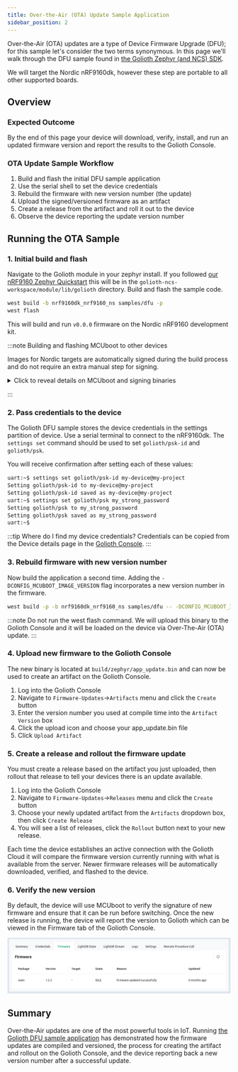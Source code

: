 ```yaml
---
title: Over-the-Air (OTA) Update Sample Application
sidebar_position: 2
---
```


Over-the-Air (OTA) updates are a type of Device Firmware Upgrade (DFU); for this
sample let's consider the two terms synonymous. In this page we'll walk through
the DFU sample found in [the Golioth Zephyr (and NCS)
SDK](https://github.com/golioth/golioth-zephyr-sdk/tree/main/samples/dfu).

We will target the Nordic nRF9160dk, however these step are portable to all
other supported boards.

## Overview

### Expected Outcome

By the end of this page your device will download, verify, install, and run an
updated firmware version and report the results to the Golioth Console.

### OTA Update Sample Workflow

1. Build and flash the initial DFU sample application
2. Use the serial shell to set the device credentials
3. Rebuild the firmware with new version number (the update)
4. Upload the signed/versioned firmware as an artifact
5. Create a release from the artifact and roll it out to the device
6. Observe the device reporting the update version number

## Running the OTA Sample

### 1. Initial build and flash

Navigate to the Golioth module in your zephyr install. If you followed [our
nRF9160 Zephyr Quickstart](/hardware/nrf91/zephyr-quickstart) this will be in
the `golioth-ncs-workspace/module/lib/golioth` directory. Build and flash the
sample code.

```bash
west build -b nrf9160dk_nrf9160_ns samples/dfu -p
west flash
```

This will build and run `v0.0.0` firmware on the Nordic nRF9160 development kit.

:::note Building and flashing MCUboot to other devices

Images for Nordic targets are automatically signed during the build process and
do not require an extra manual step for signing.

<details><summary>Click to reveal details on MCUboot and signing binaries</summary>

The README in the Golioth DFU sample discusses [building MCUBoot for other architectures](https://github.com/golioth/golioth-zephyr-sdk/tree/main/samples/dfu#using-with-zephyr).

Signing application code is also discussed in the sample's README. It should
follow a process similar to the following:

```bash
# After building your app image, sign the binary:
west sign -t imgtool -- --key WEST_ROOT/bootloader/mcuboot/root-rsa-2048.pem
# Flash a signed app to a device already running the MCUboot bootloader:
west flash --bin-file build/zephyr/zephyr.signed.bin --hex-file build/zephyr/zephyr.signed.hex
```

</details>

:::

### 2. Pass credentials to the device

The Golioth DFU sample stores the device credentials in the settings partition
of device. Use a serial terminal to connect to the nRF9160dk. The `settings set` command should be used to set `golioth/psk-id` and `golioth/psk`.

You will receive confirmation after setting each of these values:

```bash
uart:~$ settings set golioth/psk-id my-device@my-project
Setting golioth/psk-id to my-device@my-project
Setting golioth/psk-id saved as my-device@my-project
uart:~$ settings set golioth/psk my_strong_password
Setting golioth/psk to my_strong_password
Setting golioth/psk saved as my_strong_password
uart:~$
```

:::tip Where do I find my device credentials?
Credentials can be copied from the Device details page in the [Golioth
Console](https://console.golioth.io).
:::

### 3. Rebuild firmware with new version number

Now build the application a second time. Adding the
`-DCONFIG_MCUBOOT_IMAGE_VERSION` flag incorporates a new version number in the
firmware.

```bash
west build -p -b nrf9160dk_nrf9160_ns samples/dfu -- -DCONFIG_MCUBOOT_IMAGE_VERSION=\"1.2.3\"
```

:::note
Do not run the west flash command. We will upload this binary to the
Golioth Console and it will be loaded on the device via Over-The-Air (OTA)
update.
:::

### 4. Upload new firmware to the Golioth Console

The new binary is located at `build/zephyr/app_update.bin` and can now be used
to create an artifact on the Golioth Console.

1. Log into the Golioth Console
2. Navigate to `Firmware-Updates`&rarr;`Artifacts` menu and click the `Create` button
3. Enter the version number you used at compile time into the `Artifact Version`
   box
4. Click the upload icon and choose your app_update.bin file
5. Click `Upload Artifact`

### 5. Create a release and rollout the firmware update

You must create a release based on the artifact you just uploaded, then rollout
that release to tell your devices there is an update available.

1. Log into the Golioth Console
2. Navigate to `Firmware-Updates`&rarr;`Releases` menu and click the `Create` button
3. Choose your newly updated artifact from the `Artifacts` dropdown box, then
   click `Create Release`
4. You will see a list of releases, click the `Rollout` button next to your new
   release.

Each time the device establishes an active connection with the Golioth Cloud it
will compare the firmware version currently running with what is available from
the server. Newer firmware releases will be automatically downloaded, verified,
and flashed to the device.

### 6. Verify the new version

By default, the device will use MCUboot to verify the signature of new firmware
and ensure that it can be run before switching. Once the new release is running,
the device will report the version to Golioth which can be viewed in the
Firmware tab of the Golioth Console.

![Golioth Console showing firmware version](../assets/golioth-console-firmware-version.jpg)

## Summary

Over-the-Air updates are one of the most powerful tools in IoT. Running [the
Golioth DFU sample
application](https://github.com/golioth/golioth-zephyr-sdk/tree/main/samples/dfu)
has demonstrated how the firmware updates are compiled and versioned, the
process for creating the artifact and rollout on the Golioth Console, and the
device reporting back a new version number after a successful update.
